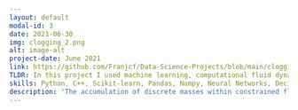 ```yaml
---
layout: default
modal-id: 3
date: 2021-06-30
img: clogging_2.png
alt: image-alt
project-date: June 2021
link: https://github.com/Franjcf/Data-Science-Projects/blob/main/clogging_prediction_analysis/clogging_analysis.ipynb
TLDR: In this project I used machine learning, computational fluid dynamics, and discrete element methods to predict stochastic clogging processes. The resulting Extremely Randomized Trees algorithm is able to predict clogging in unseen systems with a classification accuracy of 0.96.
skills: Python, C++, Scikit-learn, Pandas, Numpy, Neural Networks, Decision Tree Clasifiers, Classification, Regression.
description: 'The accumulation of discrete masses within constrained flow conduits is an common phenomenon within both natural and industrial settings: it describes the clogging of pipes, roads, oil reservoirs, rivers, and arteries. In this study we use Computational Fluid Mechanics and Discrete Element Models to run over 2,000 different clogging simulations in randomly-generated porous media in order to train and evaluate the clogging prediction performance of several Machine Learning algorithms. The resulting best-performing classifier (an Extremely Randomized Trees algorithm) is able to predict clogging a-priori with an accuracy of 0.96 and 0.91 in numerical and experimental systems, respectively. Similarly, the best performing regressor (also a decision tree-based algorithm) is able to achieve an R-squared value of 0.93 when predicting the degree of clogging in said systems. We believe this standardized computational tool has the potential to help evaluate the design process of engineered and natural porous media.' 
---
```

